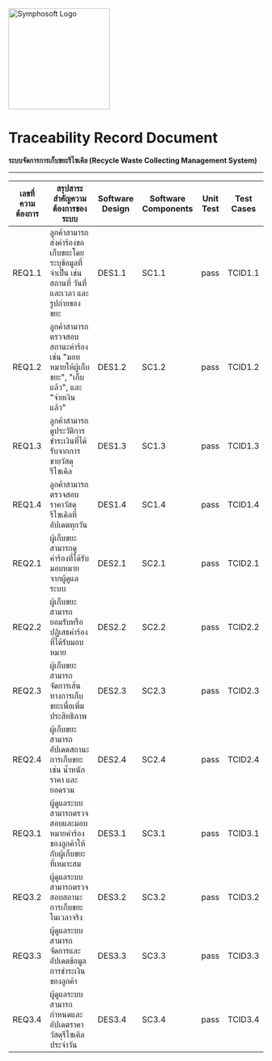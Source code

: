 <img src="https://www.symphosoft.com/logo/symphosoftLogo.png" alt="Symphosoft Logo" width="200"/>

# Traceability Record Document  
**ระบบจัดการการเก็บขยะรีไซเคิล (Recycle Waste Collecting Management System)**

---

| เลขที่ความต้องการ | สรุปสาระสำคัญความต้องการของระบบ                                                                                                                                 | Software Design           | Software Components | Unit Test | Test Cases |
|--------------------|--------------------------------------------------------------------------------------------------------------------------------------------------------------------|---------------------------|---------------------|-----------|------------|
| REQ1.1             | ลูกค้าสามารถส่งคำร้องขอเก็บขยะโดยระบุข้อมูลที่จำเป็น เช่น สถานที่ วันที่และเวลา และรูปถ่ายของขยะ                                                                  | DES1.1                    | SC1.1               | pass      | TCID1.1    |
| REQ1.2             | ลูกค้าสามารถตรวจสอบสถานะคำร้อง เช่น "มอบหมายให้ผู้เก็บขยะ", "เก็บแล้ว", และ "จ่ายเงินแล้ว"                                                                       | DES1.2                    | SC1.2               | pass      | TCID1.2    |
| REQ1.3             | ลูกค้าสามารถดูประวัติการชำระเงินที่ได้รับจากการขายวัสดุรีไซเคิล                                                                                                   | DES1.3                    | SC1.3               | pass      | TCID1.3    |
| REQ1.4             | ลูกค้าสามารถตรวจสอบราคาวัสดุรีไซเคิลที่อัปเดตทุกวัน                                                                                                               | DES1.4                    | SC1.4               | pass      | TCID1.4    |
| REQ2.1             | ผู้เก็บขยะสามารถดูคำร้องที่ได้รับมอบหมายจากผู้ดูแลระบบ                                                                                                             | DES2.1                    | SC2.1               | pass      | TCID2.1    |
| REQ2.2             | ผู้เก็บขยะสามารถยอมรับหรือปฏิเสธคำร้องที่ได้รับมอบหมาย                                                                                                            | DES2.2                    | SC2.2               | pass      | TCID2.2    |
| REQ2.3             | ผู้เก็บขยะสามารถจัดการเส้นทางการเก็บขยะเพื่อเพิ่มประสิทธิภาพ                                                                                                     | DES2.3                    | SC2.3               | pass      | TCID2.3    |
| REQ2.4             | ผู้เก็บขยะสามารถอัปเดตสถานะการเก็บขยะ เช่น น้ำหนัก ราคา และยอดรวม                                                                                                | DES2.4                    | SC2.4               | pass      | TCID2.4    |
| REQ3.1             | ผู้ดูแลระบบสามารถตรวจสอบและมอบหมายคำร้องของลูกค้าให้กับผู้เก็บขยะที่เหมาะสม                                                                                        | DES3.1                    | SC3.1               | pass      | TCID3.1    |
| REQ3.2             | ผู้ดูแลระบบสามารถตรวจสอบสถานะการเก็บขยะในเวลาจริง                                                                                                                 | DES3.2                    | SC3.2               | pass      | TCID3.2    |
| REQ3.3             | ผู้ดูแลระบบสามารถจัดการและอัปเดตข้อมูลการชำระเงินของลูกค้า                                                                                                        | DES3.3                    | SC3.3               | pass      | TCID3.3    |
| REQ3.4             | ผู้ดูแลระบบสามารถกำหนดและอัปเดตราคาวัสดุรีไซเคิลประจำวัน                                                                                                         | DES3.4                    | SC3.4               | pass      | TCID3.4    |
